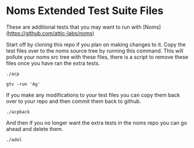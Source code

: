 # Noms Extended Test Suite Files

These are additional tests that you may want to run with
[Noms]
(https://github.com/attic-labs/noms)

Start off by cloning this repo if you plan on making changes to it.
Copy the test files over to the noms source tree by running this command.
This will pollute your noms src tree with these files, there is a script
to remove these files once you have ran the extra tests.

```
./acp
```

```
gtv -run 'Ag'
```

If you make any modifications to your test files you can copy them
back over to your repo and then commit them back to github.

```
./acpback
```

And then if you no longer want the extra tests in the noms repo you can
go ahead and delete them.

```
./adel
```
